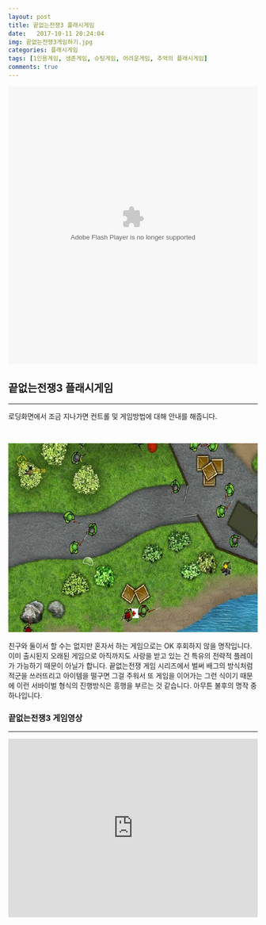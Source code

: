 ```yaml
---
layout: post
title: 끝없는전쟁3 플래시게임
date:   2017-10-11 20:24:04
img: 끝없는전쟁3게임하기.jpg
categories: 플래시게임
tags: [1인용게임, 생존게임, 슈팅게임, 어려운게임, 추억의 플래시게임]
comments: true
---
```



<embed src="http://cfile5.uf.tistory.com/media/241BE83D54ED5D282F6BFE" type="application/x-shockwave-flash" width="100%" height="560">
<h2>끝없는전쟁3 플래시게임</h2>

<hr />

로딩화면에서 조금 지나가면 컨트롤 및 게임방법에 대해 안내를 해줍니다.

&nbsp;

<img class="alignnone size-mh-magazine-lite-content wp-image-226" src="/images/끝없는전쟁3게임하기.jpg" alt="" width="100%" height="381" />

친구와 둘이서 할 수는 없지만 혼자서 하는 게임으로는 OK 후회하지 않을 명작입니다. 이미 출시된지 오래된 게임으로 아직까지도 사랑을 받고 있는 건 특유의 전략적 플레이가 가능하기 때문이 아닐가 합니다. 끝없는전쟁 게임 시리즈에서 벌써 배그의 방식처럼 적군을 쓰러뜨리고 아이템을 떨구면 그걸 주워서 또 게임을 이어가는 그런 식이기 때문에 이런 서바이벌 형식의 진행방식은 흥행을 부르는 것 같습니다. 아무튼 불후의 명작 중 하나입니다.
<h3>끝없는전쟁3 게임영상</h3>

<hr />

<iframe src="https://www.youtube.com/embed/DH4o8tUf7PA?rel=0" width="100%" height="360" frameborder="0" allowfullscreen="allowfullscreen"></iframe>